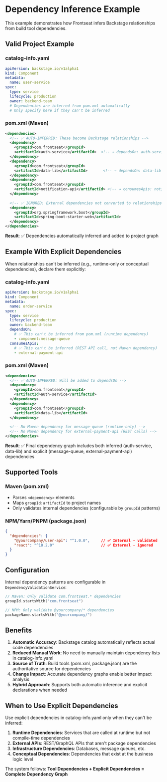 # Dependency Inference Example

This example demonstrates how Frontseat infers Backstage relationships from build tool dependencies.

## Valid Project Example

### catalog-info.yaml
```yaml
apiVersion: backstage.io/v1alpha1
kind: Component
metadata:
  name: user-service
spec:
  type: service
  lifecycle: production
  owner: backend-team
  # Dependencies are inferred from pom.xml automatically
  # Only specify here if they can't be inferred
```

### pom.xml (Maven)
```xml
<dependencies>
  <!-- ✅ AUTO-INFERRED: These become Backstage relationships -->
  <dependency>
    <groupId>com.frontseat</groupId>
    <artifactId>auth-service</artifactId>  <!-- → dependsOn: auth-service -->
  </dependency>
  <dependency>
    <groupId>com.frontseat</groupId>
    <artifactId>data-lib</artifactId>       <!-- → dependsOn: data-lib -->
  </dependency>
  <dependency>
    <groupId>com.frontseat</groupId>
    <artifactId>notification-api</artifactId> <!-- → consumesApis: notification-api -->
  </dependency>
  
  <!-- ✅ IGNORED: External dependencies not converted to relationships -->
  <dependency>
    <groupId>org.springframework.boot</groupId>
    <artifactId>spring-boot-starter-web</artifactId>
  </dependency>
</dependencies>
```

**Result**: ✅ Dependencies automatically inferred and added to project graph

## Example With Explicit Dependencies

When relationships can't be inferred (e.g., runtime-only or conceptual dependencies), declare them explicitly:

### catalog-info.yaml
```yaml
apiVersion: backstage.io/v1alpha1
kind: Component
metadata:
  name: order-service
spec:
  type: service
  lifecycle: production
  owner: backend-team
  dependsOn:
    # ✅ This can't be inferred from pom.xml (runtime dependency)
    - component:message-queue
  consumesApis:
    # ✅ This can't be inferred (REST API call, not Maven dependency)
    - external-payment-api
```

### pom.xml (Maven)
```xml
<dependencies>
  <!-- ✅ AUTO-INFERRED: Will be added to dependsOn -->
  <dependency>
    <groupId>com.frontseat</groupId>
    <artifactId>auth-service</artifactId>
  </dependency>
  <dependency>
    <groupId>com.frontseat</groupId>
    <artifactId>data-lib</artifactId>
  </dependency>
  
  <!-- No Maven dependency for message-queue (runtime-only) -->
  <!-- No Maven dependency for external-payment-api (REST calls) -->
</dependencies>
```

**Result**: ✅ Final dependency graph includes both inferred (auth-service, data-lib) and explicit (message-queue, external-payment-api) dependencies

## Supported Tools

### Maven (pom.xml)
- Parses `<dependency>` elements
- Maps `groupId:artifactId` to project names
- Only validates internal dependencies (configurable by `groupId` patterns)

### NPM/Yarn/PNPM (package.json)
```json
{
  "dependencies": {
    "@yourcompany/user-api": "^1.0.0",     // ✅ Internal - validated
    "react": "^18.2.0"                     // ✅ External - ignored
  }
}
```


## Configuration

Internal dependency patterns are configurable in `DependencyValidationService`:

```kotlin
// Maven: Only validate com.frontseat.* dependencies
groupId.startsWith("com.frontseat")

// NPM: Only validate @yourcompany/* dependencies  
packageName.startsWith("@yourcompany/")

```

## Benefits

1. **Automatic Accuracy**: Backstage catalog automatically reflects actual code dependencies
2. **Reduced Manual Work**: No need to manually maintain dependency lists in catalog-info.yaml
3. **Source of Truth**: Build tools (pom.xml, package.json) are the authoritative source for dependencies
4. **Change Impact**: Accurate dependency graphs enable better impact analysis
5. **Hybrid Approach**: Supports both automatic inference and explicit declarations when needed

## When to Use Explicit Dependencies

Use explicit dependencies in catalog-info.yaml only when they can't be inferred:

1. **Runtime Dependencies**: Services that are called at runtime but not compile-time dependencies
2. **External APIs**: REST/GraphQL APIs that aren't package dependencies
3. **Infrastructure Dependencies**: Databases, message queues, etc.
4. **Conceptual Dependencies**: Dependencies that exist at the business logic level

The system follows: **Tool Dependencies + Explicit Dependencies = Complete Dependency Graph**